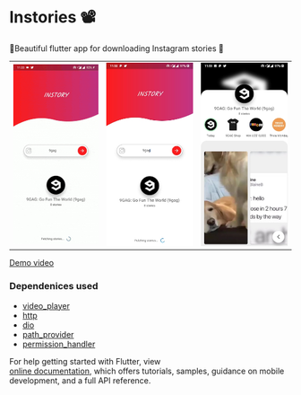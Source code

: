 # Instories 📽

🦋Beautiful flutter app for downloading Instagram stories 🚀
 
<div style="text-align: center"><table><tr>
  <td style="text-align: center">
     <img src="art/demo.gif" width="600"/></a>
</td>
<td style="text-align: center">
 <img src="art/shot_1.jpg" width="610" />
 </td>
<td style="text-align: center">
 <img src="art/shot_3.jpg" width="610"/>
 </tr></table>
 </div>
   
 [Demo video](https://imgur.com/a/FtSxWrL)  

   
### Dependenices used

- [video_player](https://pub.dartlang.org/packages/video_player)
- [http](https://pub.dartlang.org/packages/http)
- [dio](https://pub.dartlang.org/packages/dio)
- [path_provider](https://pub.dartlang.org/packages/path_provider)
- [permission_handler](https://pub.dartlang.org/packages/permission_handler)
 
For help getting started with Flutter, view   
[online documentation](https://flutter.io/docs), which offers tutorials, 
samples, guidance on mobile development, and a full API reference.
